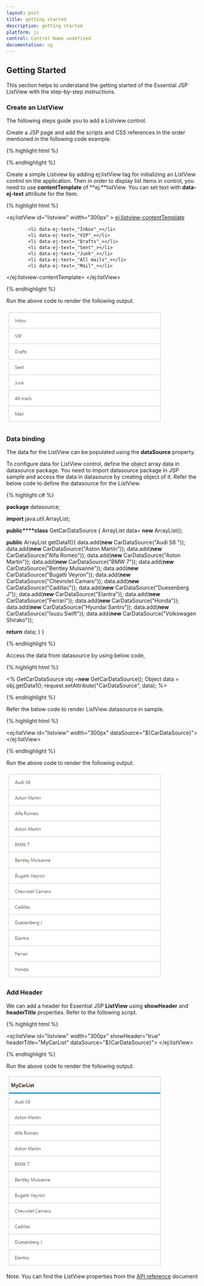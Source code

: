 ```yaml
---
layout: post
title: getting started
description: getting started
platform: js
control: Control Name undefined
documentation: ug
---
```


## Getting Started

This section helps to understand the getting started of the Essential JSP ListView with the step-by-step instructions.

### Create an ListView 

The following steps guide you to add a Listview control.

Create a JSP page and add the scripts and CSS references in the order mentioned in the following code example.

{% highlight html %}


<html>
<head>
<meta name="viewport"
content="width=device-width, initial-scale=1.0 user-scalable=no" />
<meta name="author" content="Syncfusion" />
<title>Essential JSP - ListView</title>
<link rel="shortcut icon" href="Content/images/favicon.ico" />
<link href="//cdn.syncfusion.com//{{site.releaseversion}}/js/web/material/ej.web.all.min.css"
rel="stylesheet" />
<script src="https://code.jquery.com/jquery-3.1.1.min.js" type="text/javascript"> </script>    
<script type="text/javascript" src="//cdn.syncfusion.com/js/assets/external/jsrender.min.js"></script>
<script type="text/javascript" src="//cdn.syncfusion.com//{{site.releaseversion}}/js/web/ej.web.all.min.js"></script>
</head>
<body>

</body>
</html>


{% endhighlight %}





Create a simple Listview by adding ej:listView tag for initializing an ListView control on the application. Then in order to display list items in control, you need to use **contentTemplate** of **ej:**listView. You can set text with **data-ej-text** attribute for the Item.

{% highlight html %}


<ej:listView id="listview" width="300px" > 
<ej:listview-contentTemplate>

            <li data-ej-text=_"Inbox"_></li>
            <li data-ej-text=_"VIP"_></li>
            <li data-ej-text=_"Drafts"_></li>
            <li data-ej-text=_"Sent"_></li>
            <li data-ej-text=_"Junk"_></li>
            <li data-ej-text=_"All mails"_></li>
            <li data-ej-text=_"Mail"_></li>

</ej:listview-contentTemplate>
</ej:listView>


{% endhighlight %}


Run the above code to render the following output.



![](gettingstarted_images\createanlistview_img1.png)


### Data binding



The data for the ListView can be populated using the **dataSource** property.

To configure data for ListView control, define the object array data in datasource package. You need to import datasource package in JSP sample and access the data in datasource by creating object of it. Refer the below code to define the datasource for the ListView.



{% highlight c# %}

**package** datasource;

**import** java.util.ArrayList;

**public****class** GetCarDataSource {
	ArrayList<CarDataSource> data= **new** ArrayList<CarDataSource>();

**public** ArrayList<CarDataSource> getData1(){
data.add(**new** CarDataSource("Audi S6 "));
data.add(**new** CarDataSource("Aston Martin"));
            data.add(**new** CarDataSource("Alfa Romeo"));
            data.add(**new** CarDataSource("Aston Martin"));
data.add(**new** CarDataSource("BMW 7"));
data.add(**new** CarDataSource("Bentley Mulsanne"));
data.add(**new** CarDataSource("Bugatti Veyron"));
data.add(**new** CarDataSource("Chevrolet Camaro"));
data.add(**new** CarDataSource("Cadillac"));
data.add(**new** CarDataSource("Duesenberg J"));
data.add(**new** CarDataSource("Elantra"));
data.add(**new** CarDataSource("Ferrari"));
data.add(**new** CarDataSource("Honda"));
data.add(**new** CarDataSource("Hyundai Santro"));
data.add(**new** CarDataSource("Isuzu Swift"));
data.add(**new** CarDataSource("Volkswagen Shirako"));

**return** data;
}
}


{% endhighlight %}



Access the data from datasource by using below code,

{% highlight html %}

<%
    GetCarDataSource obj =**new** GetCarDataSource();
    Object data = obj.getData1();
    request.setAttribute("CarDataSource", data);
   %>


{% endhighlight %}



Refer the below code to render ListView datasource in sample.

{% highlight html %}


<ej:listView id="listview" width="300px" dataSource="${CarDataSource}"> </ej:listView>



{% endhighlight %}



Run the above code to render the following output.



![](gettingstarted_images\databinding_img1.png)


### Add Header

We can add a header for Essential JSP **ListView** using **showHeader** and **headerTitle** properties. Refer to the following script.

{% highlight html %}


<ej:listView id="listview" width="300px" showHeader="true" headerTitle="MyCarList" dataSource="${CarDataSource}"> </ej:listView>



{% endhighlight %}



Run the above code to render the following output.



![](gettingstarted_images\addheader_img1.png)

Note: You can find the ListView properties from the [API reference](https://help.syncfusion.com/api/js/ejlistview) document 





